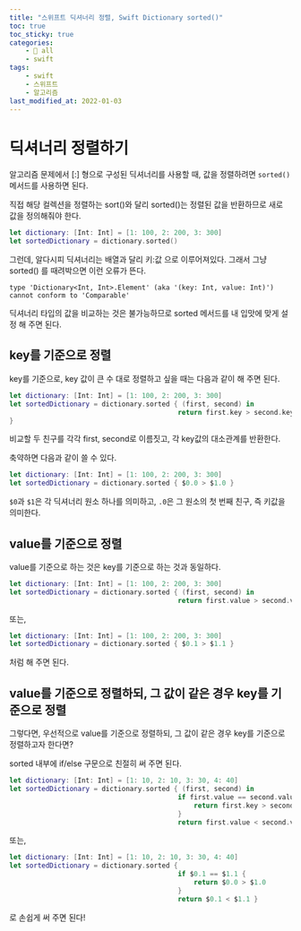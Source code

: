 ```yaml
---
title: "스위프트 딕셔너리 정렬, Swift Dictionary sorted()"
toc: true
toc_sticky: true
categories:
    - 📂 all
    - swift
tags:
    - swift
    - 스위프트
    - 알고리즘
last_modified_at: 2022-01-03
---
```


# 딕셔너리 정렬하기

알고리즘 문제에서 [:] 형으로 구성된 딕셔너리를 사용할 때, 값을 정렬하려면 `sorted()`메서드를 사용하면 된다.

직접 해당 컬렉션을 정렬하는 sort()와 달리 sorted()는 정렬된 값을 반환하므로 새로 값을 정의해줘야 한다.

```swift
let dictionary: [Int: Int] = [1: 100, 2: 200, 3: 300]
let sortedDictionary = dictionary.sorted()
```

그런데, 알다시피 딕셔너리는 배열과 달리 키:값 으로 이루어져있다. 그래서 그냥 sorted() 를 때려박으면 이런 오류가 뜬다.

`type 'Dictionary<Int, Int>.Element' (aka '(key: Int, value: Int)') cannot conform to 'Comparable'`

딕셔너리 타입의 값을 비교하는 것은 불가능하므로 sorted 메서드를 내 입맛에 맞게 설정 해 주면 된다.

## key를 기준으로 정렬

key를 기준으로, key 값이 큰 수 대로 정렬하고 싶을 때는 다음과 같이 해 주면 된다.

```swift
let dictionary: [Int: Int] = [1: 100, 2: 200, 3: 300]
let sortedDictionary = dictionary.sorted { (first, second) in
                                          return first.key > second.key }
}
```

비교할 두 친구를 각각 first, second로 이름짓고, 각 key값의 대소관계를 반환한다.

축약하면 다음과 같이 쓸 수 있다.

```swift
let dictionary: [Int: Int] = [1: 100, 2: 200, 3: 300]
let sortedDictionary = dictionary.sorted { $0.0 > $1.0 }
```

`$0`과 `$1`은 각 딕셔너리 원소 하나를 의미하고, `.0`은 그 원소의 첫 번째 친구, 즉 키값을 의미한다.

## value를 기준으로 정렬

value를 기준으로 하는 것은 key를 기준으로 하는 것과 동일하다.

```swift
let dictionary: [Int: Int] = [1: 100, 2: 200, 3: 300]
let sortedDictionary = dictionary.sorted { (first, second) in
                                          return first.value > second.value }
```

또는,

```swift
let dictionary: [Int: Int] = [1: 100, 2: 200, 3: 300]
let sortedDictionary = dictionary.sorted { $0.1 > $1.1 }
```

처럼 해 주면 된다.

## value를 기준으로 정렬하되, 그 값이 같은 경우 key를 기준으로 정렬

그렇다면, 우선적으로 value를 기준으로 정렬하되, 그 값이 같은 경우 key를 기준으로 정렬하고자 한다면?

sorted 내부에 if/else 구문으로 친절히 써 주면 된다.

```swift
let dictionary: [Int: Int] = [1: 10, 2: 10, 3: 30, 4: 40]
let sortedDictionary = dictionary.sorted { (first, second) in
                                          if first.value == second.value {
                                              return first.key > second.key
                                          }
                                          return first.value < second.value }
```

또는,

```swift
let dictionary: [Int: Int] = [1: 10, 2: 10, 3: 30, 4: 40]
let sortedDictionary = dictionary.sorted {
                                          if $0.1 == $1.1 {
                                              return $0.0 > $1.0
                                          }
                                          return $0.1 < $1.1 }
```

로 손쉽게 써 주면 된다!